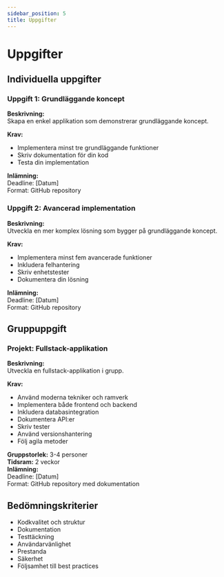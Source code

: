 ```yaml
---
sidebar_position: 5
title: Uppgifter
---
```


# Uppgifter

## Individuella uppgifter

### Uppgift 1: Grundläggande koncept

**Beskrivning:**  
Skapa en enkel applikation som demonstrerar grundläggande koncept.

**Krav:**

- Implementera minst tre grundläggande funktioner
- Skriv dokumentation för din kod
- Testa din implementation

**Inlämning:**  
Deadline: [Datum]  
Format: GitHub repository

### Uppgift 2: Avancerad implementation

**Beskrivning:**  
Utveckla en mer komplex lösning som bygger på grundläggande koncept.

**Krav:**

- Implementera minst fem avancerade funktioner
- Inkludera felhantering
- Skriv enhetstester
- Dokumentera din lösning

**Inlämning:**  
Deadline: [Datum]  
Format: GitHub repository

## Gruppuppgift

### Projekt: Fullstack-applikation

**Beskrivning:**  
Utveckla en fullstack-applikation i grupp.

**Krav:**

- Använd moderna tekniker och ramverk
- Implementera både frontend och backend
- Inkludera databasintegration
- Dokumentera API:er
- Skriv tester
- Använd versionshantering
- Följ agila metoder

**Gruppstorlek:** 3-4 personer  
**Tidsram:** 2 veckor  
**Inlämning:**  
Deadline: [Datum]  
Format: GitHub repository med dokumentation

## Bedömningskriterier

- Kodkvalitet och struktur
- Dokumentation
- Testtäckning
- Användarvänlighet
- Prestanda
- Säkerhet
- Följsamhet till best practices
